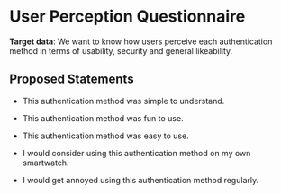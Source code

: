 # User Perception Questionnaire

**Target data**: We want to know how users perceive each authentication method in terms of usability, security and general likeability.

## Proposed Statements

- This authentication method was simple to understand.

- This authentication method was fun to use.

- This authentication method was easy to use.

- I would consider using this authentication method on my own smartwatch.

- I would get annoyed using this authentication method regularly.


